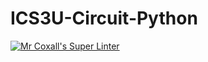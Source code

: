# ICS3U-Circuit-Python

[![Mr Coxall's Super Linter](https://github.com/maliksalem1/ICS3U-Circuit-Python/workflows/Mr%20Coxall's%20Super%20Linter/badge.svg)](https://github.com/maliksalem1/ICS3U-Circuit-Python/actions/)

